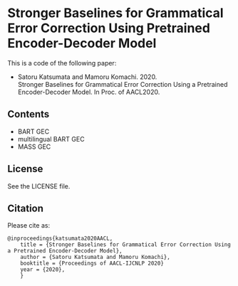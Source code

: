 # Stronger Baselines for Grammatical Error Correction Using Pretrained Encoder-Decoder Model
This is a code of the following paper:  
- Satoru Katsumata and Mamoru Komachi. 2020.  
Stronger Baselines for Grammatical Error Correction Using a Pretrained Encoder-Decoder Model.  In Proc. of AACL2020.

## Contents
- BART GEC
- multilingual BART GEC
- MASS GEC

## License
See the LICENSE file.

## Citation
Please cite as:

```
@inproceedings{katsumata2020AACL,
    title = {Stronger Baselines for Grammatical Error Correction Using a Pretrained Encoder-Decoder Model},
    author = {Satoru Katsumata and Mamoru Komachi},
    booktitle = {Proceedings of AACL-IJCNLP 2020}
    year = {2020},
    }
```

